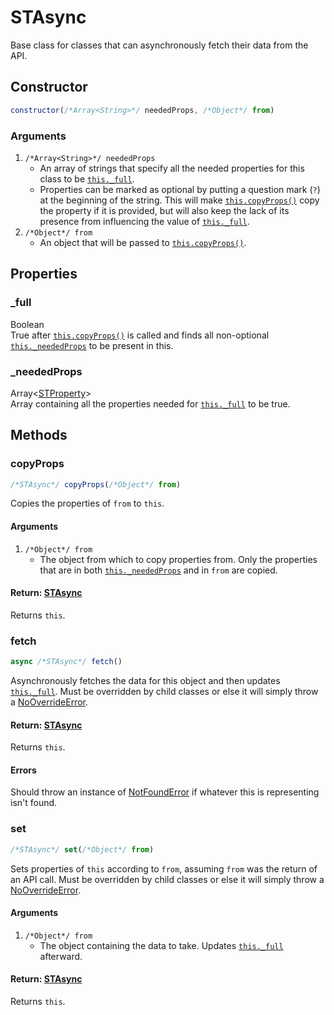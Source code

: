 # STAsync
Base class for classes that can asynchronously fetch their data from the API.

## Constructor
```js
constructor(/*Array<String>*/ neededProps, /*Object*/ from)
```
### Arguments
1. `/*Array<String>*/ neededProps`
	* An array of strings that specify all the needed properties for this class to be [`this._full`](#_full).
	* Properties can be marked as optional by putting a question mark (`?`) at the beginning of the string. This will make [`this.copyProps()`](#copyprops) copy the property if it is provided, but will also keep the lack of its presence from influencing the value of [`this._full`](#_full).
2. `/*Object*/ from`
	* An object that will be passed to [`this.copyProps()`](#copyprops).

## Properties
### \_full
Boolean<br/>
True after [`this.copyProps()`](#copyprops) is called and finds all non-optional [`this._neededProps`](#_neededprops) to be present in this.
### \_neededProps
Array<[STProperty](../struct/property.md)><br/>
Array containing all the properties needed for [`this._full`](#_full) to be true.

## Methods
### copyProps
```js
/*STAsync*/ copyProps(/*Object*/ from)
```
Copies the properties of `from` to `this`.
#### Arguments
1. `/*Object*/ from`
	* The object from which to copy properties from. Only the properties that are in both [`this._neededProps`](#_neededprops) and in `from` are copied.
#### Return: [STAsync](async.md)
Returns `this`.

### fetch
```js
async /*STAsync*/ fetch()
```
Asynchronously fetches the data for this object and then updates [`this._full`](#_full). Must be overridden by child classes or else it will simply throw a [NoOverrideError](../utils/errors/nooverrideerror.md).
#### Return: [STAsync](async.md)
Returns `this`.
#### Errors
Should throw an instance of [NotFoundError](../utils/errors/notfounderror.md) if whatever this is representing isn't found.

### set
```js
/*STAsync*/ set(/*Object*/ from)
```
Sets properties of `this` according to `from`, assuming `from` was the return of an API call. Must be overridden by child classes or else it will simply throw a [NoOverrideError](../utils/errors/nooverrideerror.md).
#### Arguments
1. `/*Object*/ from`
	* The object containing the data to take. Updates [`this._full`](#_full) afterward.
#### Return: [STAsync](async.md)
Returns `this`.
